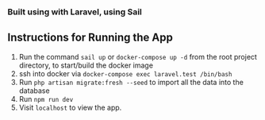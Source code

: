### Built using with Laravel, using Sail
## Instructions for Running the App
1. Run the command `sail up` or `docker-compose up -d` from the root project directory, to start/build the docker image
1. ssh into docker via `docker-compose exec laravel.test /bin/bash`
1. Run `php artisan migrate:fresh --seed` to import all the data into the database
1. Run `npm run dev`
1. Visit `localhost` to view the app.
